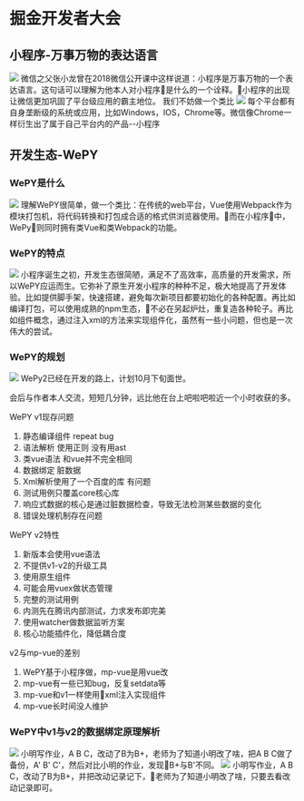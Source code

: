 # 掘金开发者大会
## 小程序-万事万物的表达语言
![](https://github.com/MBearo/MBearo.github.io/raw/master/img/juejinmp1.jpg)
微信之父张小龙曾在2018微信公开课中这样说道：小程序是万事万物的一个表达语言。这句话可以理解为他本人对小程序是什么的一个诠释。小程序的出现让微信更加巩固了平台级应用的霸主地位。
我们不妨做一个类比
![](https://github.com/MBearo/MBearo.github.io/raw/master/img/juejinmp2.jpg)
每个平台都有自身垄断级的系统或应用，比如Windows，IOS，Chrome等。微信像Chrome一样衍生出了属于自己平台内的产品--小程序
## 开发生态-WePY
### WePY是什么
![](https://github.com/MBearo/MBearo.github.io/raw/master/img/juejinmp3.jpg)
理解WePY很简单，做一个类比：在传统的web平台，Vue使用Webpack作为模块打包机，将代码转换和打包成合适的格式供浏览器使用。而在小程序中，WePy则同时拥有类Vue和类Webpack的功能。
### WePY的特点
![](https://github.com/MBearo/MBearo.github.io/raw/master/img/juejinmp4.jpg)
小程序诞生之初，开发生态很简陋，满足不了高效率，高质量的开发需求，所以WePY应运而生。它弥补了原生开发小程序的种种不足，极大地提高了开发体验。比如提供脚手架，快速搭建，避免每次新项目都要初始化的各种配置。再比如编译打包，可以使用成熟的npm生态，不必在另起炉灶，重复造各种轮子。再比如组件概念，通过注入xml的方法来实现组件化，虽然有一些小问题，但也是一次伟大的尝试。
### WePY的规划
![](https://github.com/MBearo/MBearo.github.io/raw/master/img/juejinmp6.jpg)
WePy2已经在开发的路上，计划10月下旬面世。

会后与作者本人交流，短短几分钟，远比他在台上吧啦吧啦近一个小时收获的多。

WePY v1现存问题
1. 静态编译组件 repeat bug
2. 语法解析 使用正则 没有用ast
3. 类vue语法 和vue并不完全相同
4. 数据绑定 脏数据
5. Xml解析使用了一个百度的库 有问题
6. 测试用例只覆盖core核心库
7. 响应式数据的核心是通过脏数据检查，导致无法检测某些数据的变化
8. 错误处理机制存在问题

WePY v2特性
1. 新版本会使用vue语法
2. 不提供v1-v2的升级工具
3. 使用原生组件
4. 可能会用vuex做状态管理
5. 完整的测试用例
6. 内测先在腾讯内部测试，力求发布即完美
7. 使用watcher做数据监听方案
8. 核心功能插件化，降低耦合度

v2与mp-vue的差别
1. WePY基于小程序做，mp-vue是用vue改
2. mp-vue有一些已知bug，反复setdata等
3. mp-vue和v1一样使用xml注入实现组件
4. mp-vue长时间没人维护

### WePY中v1与v2的数据绑定原理解析
![](https://github.com/MBearo/MBearo.github.io/raw/master/img/juejinmp7.jpg)
小明写作业，A B C，改动了B为B+，老师为了知道小明改了啥，把A B C做了备份，A' B' C'，然后对比小明的作业，发现B+与B'不同。
![](https://github.com/MBearo/MBearo.github.io/raw/master/img/juejinmp8.jpg)
小明写作业，A B C，改动了B为B+，并把改动记录记下，老师为了知道小明改了啥，只要去看改动记录即可。